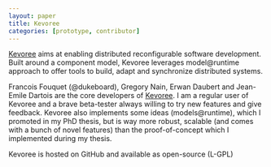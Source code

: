 ```yaml
---
layout: paper
title: Kevoree
categories: [prototype, contributor]
---
```


[Kevoree](http://www.kevoree.org) aims at enabling distributed reconfigurable software development. Built around a component model, Kevoree leverages model@runtime approach to offer tools to build, adapt and synchronize distributed systems.

Francois Fouquet (@dukeboard), Gregory Nain, Erwan Daubert and Jean-Emile Dartois are the core developers of [Kevoree](https://github.com/dukeboard/kevoree/contributors). I am a regular user of Kevoree and a brave beta-tester always willing to try new features and give feedback. Kevoree also implements some ideas (models@runtime), which I promoted in my PhD thesis, but is way more robust, scalable (and comes with a bunch of novel features) than the proof-of-concept which I implemented during my thesis.

Kevoree is hosted on GitHub and available as open-source (L-GPL)
